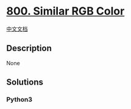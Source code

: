 # [800. Similar RGB Color](https://leetcode.com/problems/similar-rgb-color)

[中文文档](/leetcode/0800-0899/0800.Similar%20RGB%20Color/README.md)

## Description

None

## Solutions

<!-- tabs:start -->

### **Python3**

```python

```

<!-- tabs:end -->
